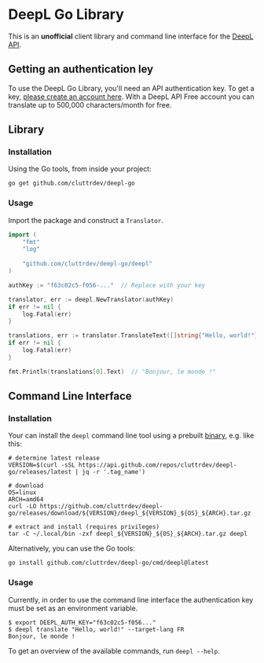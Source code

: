 # DeepL Go Library

This is an **unofficial** client library and command line interface for the [DeepL API][api-docs].

## Getting an authentication ley

To use the DeepL Go Library, you'll need an API authentication key. To get a
key, [please create an account here][create-account]. With a DeepL API Free
account you can translate up to 500,000 characters/month for free.

## Library

### Installation

Using the Go tools, from inside your project:

```shell
go get github.com/cluttrdev/deepl-go
```

### Usage

Import the package and construct a `Translator`.

```go
import (
    "fmt"
    "log"
    
    "github.com/cluttrdev/deepl-go/deepl"
)

authKey := "f63c02c5-f056-..."  // Replace with your key

translator, err := deepl.NewTranslator(authKey)
if err != nil {
    log.Fatal(err)
}

translations, err := translator.TranslateText([]string{"Hello, world!"}, "FR")
if err != nil {
    log.Fatal(err)
}

fmt.Println(translations[0].Text)  // "Bonjour, le monde !"
```

## Command Line Interface

### Installation

Your can install the `deepl` command line tool using a prebuilt
[binary](https://github.com/cluttrdev/deepl-go/releases), e.g. like this:

```shell
# determine latest release
VERSION=$(curl -sSL https://api.github.com/repos/cluttrdev/deepl-go/releases/latest | jq -r '.tag_name')

# download
OS=linux
ARCH=amd64
curl -LO https://github.com/cluttrdev/deepl-go/releases/download/${VERSION}/deepl_${VERSION}_${OS}_${ARCH}.tar.gz

# extract and install (requires privileges)
tar -C ~/.local/bin -zxf deepl_${VERSION}_${OS}_${ARCH}.tar.gz deepl
```

Alternatively, you can use the Go tools:

```shell
go install github.com/cluttrdev/deepl-go/cmd/deepl@latest
```

### Usage

Currently, in order to use the command line interface the authentication key must be set as an environment
variable.

```shell
$ export DEEPL_AUTH_KEY="f63c02c5-f056..."
$ deepl translate "Hello, world!" --target-lang FR
Bonjour, le monde !
```

To get an overview of the available commands, run `deepl --help`.

<!-- Links -->
[api-docs]: https://www.deepl.com/docs-api
[create-account]: https://www.deepl.com/pro#developer
